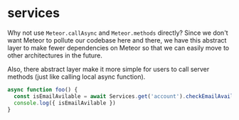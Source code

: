 # services

Why not use `Meteor.callAsync` and `Meteor.methods` directly? Since we don't want Meteor to pollute our codebase here and there, we have this abstract layer to make fewer dependencies on Meteor so that we can easily move to other architectures in the future.

Also, there abstract layer make it more simple for users to call server methods (just like calling local async function).

```typescript
async function foo() {
  const isEmailAvilable = await Services.get('account').checkEmailAvailability('shiqi')
  console.log({ isEmailAvilable })
}
```
